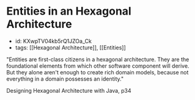 # Entities in an Hexagonal Architecture
* id: KXwpTV04kb5rQ1JZOa_Ck
* tags: [[Hexagonal Architecture]], [[Entities]]

"Entities are first-class citizens in a hexagonal architecture. They are the foundational elements from which other software component will derive. But they alone aren't enough to create rich domain models, because not everything in a domain possesses an identity."

Designing Hexagonal Architecture with Java, p34